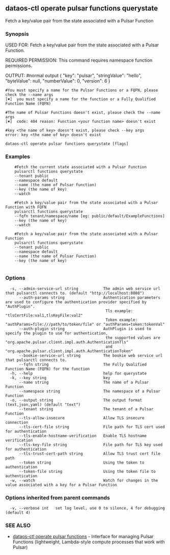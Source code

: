 ## dataos-ctl operate pulsar functions querystate

Fetch a key/value pair from the state associated with a Pulsar Function

### Synopsis

USED FOR:
    Fetch a key/value pair from the state associated with a Pulsar Function.

REQUIRED PERMISSION:
    This command requires namespace function permissions.

OUTPUT:
    #normal output
    {
      "key": "pulsar",
      "stringValue": "hello",
      "byteValue": null,
      "numberValue": 0,
      "version": 6
    }

    #You must specify a name for the Pulsar Functions or a FQFN, please check the --name args
    [✖]  you must specify a name for the function or a Fully Qualified Function Name (FQFN)

    #The name of Pulsar Functions doesn't exist, please check the --name args
    [✖]  code: 404 reason: Function <your function name> doesn't exist

    #key <the name of key> doesn't exist, please check --key args
    error: key <the name of key> doesn't exist



```
dataos-ctl operate pulsar functions querystate [flags]
```

### Examples

```
    #Fetch the current state associated with a Pulsar Function
    pulsarctl functions querystate 
	--tenant public
	--namespace default
	--name (the name of Pulsar Function) 
	--key (the name of key) 
	--watch

    #Fetch a key/value pair from the state associated with a Pulsar Function with FQFN
    pulsarctl functions querystate 
	--fqfn tenant/namespace/name [eg: public/default/ExampleFunctions]
	--key (the name of key) 
	--watch

    #Fetch a key/value pair from the state associated with a Pulsar Function
    pulsarctl functions querystate 
	--tenant public
	--namespace default
	--name (the name of Pulsar Function) 
	--key (the name of key) 


```

### Options

```
  -s, --admin-service-url string           The admin web service url that pulsarctl connects to. (default "http://localhost:8080")
      --auth-params string                 Authentication parameters are used to configure the authentication provider specified by "AuthPlugin".
                                            Tls example: "tlsCertFile:val1,tlsKeyFile:val2"
                                            Token example: "authParams=file:///path/to/token/file" or "authParams=token:tokenVal"
      --auth-plugin string                 AuthPlugin is used to specify the plugin to use for authentication,
                                            the supported values are "org.apache.pulsar.client.impl.auth.AuthenticationTls"
                                            and "org.apache.pulsar.client.impl.auth.AuthenticationToken"
      --bookie-service-url string          The bookie web service url that pulsarctl connects to.
      --fqfn string                        The Fully Qualified Function Name (FQFN) for the function
  -h, --help                               help for querystate
  -k, --key string                         key
      --name string                        The name of a Pulsar Function
      --namespace string                   The namespace of a Pulsar Function
  -o, --output string                      The output format (text,json,yaml) (default "text")
      --tenant string                      The tenant of a Pulsar Function
      --tls-allow-insecure                 Allow TLS insecure connection
      --tls-cert-file string               File path for TLS cert used for authentication
      --tls-enable-hostname-verification   Enable TLS hostname verification
      --tls-key-file string                File path for TLS key used for authentication
      --tls-trust-cert-path string         Allow TLS trust cert file path
      --token string                       Using the token to authentication
      --token-file string                  Using the token file to authentication
  -w, --watch                              Watch for changes in the value associated with a key for a Pulsar Function
```

### Options inherited from parent commands

```
  -v, --verbose int   set log level, use 0 to silence, 4 for debugging (default 4)
```

### SEE ALSO

* [dataos-ctl operate pulsar functions](dataos-ctl_operate_pulsar_functions.md)	 - Interface for managing Pulsar Functions (lightweight, Lambda-style compute processes that work with Pulsar)

